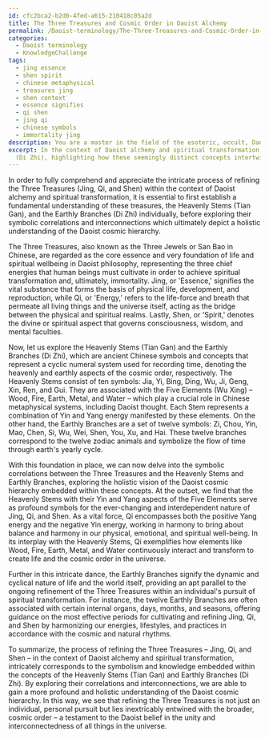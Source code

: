 ```yaml
---
id: cfc2bca2-b2d0-4fed-a615-210418c05a2d
title: The Three Treasures and Cosmic Order in Daoist Alchemy
permalink: /Daoist-terminology/The-Three-Treasures-and-Cosmic-Order-in-Daoist-Alchemy/
categories:
  - Daoist terminology
  - KnowledgeChallenge
tags:
  - jing essence
  - shen spirit
  - chinese metaphysical
  - treasures jing
  - shen context
  - essence signifies
  - qi shen
  - jing qi
  - chinese symbols
  - immortality jing
description: You are a master in the field of the esoteric, occult, Daoist terminology and Education. You are a writer of tests, challenges, textbooks and deep knowledge on Daoist terminology for initiates and students to gain deep insights and understanding from. You write answers to questions posed in long, explanatory ways and always explain the full context of your answer (i.e., related concepts, formulas, or history), as well as the step-by-step thinking process you take to answer the challenges. Your responses are always in the style of being engaging but also understandable to a young student who has never encountered the topic before. Summarize the key themes, ideas, and conclusions at the end.
excerpt: In the context of Daoist alchemy and spiritual transformation, explain the intricate process of refining the Three Treasures (Jing, Qi, and Shen) while elucidating their symbolic correlations to the Heavenly Stems (Tian Gan) and the Earthly Branches
  (Di Zhi), highlighting how these seemingly distinct concepts intertwine to depict a holistic understanding of the Daoist cosmic hierarchy.
---
```

In order to fully comprehend and appreciate the intricate process of refining the Three Treasures (Jing, Qi, and Shen) within the context of Daoist alchemy and spiritual transformation, it is essential to first establish a fundamental understanding of these treasures, the Heavenly Stems (Tian Gan), and the Earthly Branches (Di Zhi) individually, before exploring their symbolic correlations and interconnections which ultimately depict a holistic understanding of the Daoist cosmic hierarchy.

The Three Treasures, also known as the Three Jewels or San Bao in Chinese, are regarded as the core essence and very foundation of life and spiritual wellbeing in Daoist philosophy, representing the three chief energies that human beings must cultivate in order to achieve spiritual transformation and, ultimately, immortality. Jing, or 'Essence,' signifies the vital substance that forms the basis of physical life, development, and reproduction, while Qi, or 'Energy,' refers to the life-force and breath that permeate all living things and the universe itself, acting as the bridge between the physical and spiritual realms. Lastly, Shen, or 'Spirit,' denotes the divine or spiritual aspect that governs consciousness, wisdom, and mental faculties.

Now, let us explore the Heavenly Stems (Tian Gan) and the Earthly Branches (Di Zhi), which are ancient Chinese symbols and concepts that represent a cyclic numeral system used for recording time, denoting the heavenly and earthly aspects of the cosmic order, respectively. The Heavenly Stems consist of ten symbols: Jia, Yi, Bing, Ding, Wu, Ji, Geng, Xin, Ren, and Gui. They are associated with the Five Elements (Wu Xing) – Wood, Fire, Earth, Metal, and Water – which play a crucial role in Chinese metaphysical systems, including Daoist thought. Each Stem represents a combination of Yin and Yang energy manifested by these elements. On the other hand, the Earthly Branches are a set of twelve symbols: Zi, Chou, Yin, Mao, Chen, Si, Wu, Wei, Shen, You, Xu, and Hai. These twelve branches correspond to the twelve zodiac animals and symbolize the flow of time through earth's yearly cycle.

With this foundation in place, we can now delve into the symbolic correlations between the Three Treasures and the Heavenly Stems and Earthly Branches, exploring the holistic vision of the Daoist cosmic hierarchy embedded within these concepts. At the outset, we find that the Heavenly Stems with their Yin and Yang aspects of the Five Elements serve as profound symbols for the ever-changing and interdependent nature of Jing, Qi, and Shen. As a vital force, Qi encompasses both the positive Yang energy and the negative Yin energy, working in harmony to bring about balance and harmony in our physical, emotional, and spiritual well-being. In its interplay with the Heavenly Stems, Qi exemplifies how elements like Wood, Fire, Earth, Metal, and Water continuously interact and transform to create life and the cosmic order in the universe.

Further in this intricate dance, the Earthly Branches signify the dynamic and cyclical nature of life and the world itself, providing an apt parallel to the ongoing refinement of the Three Treasures within an individual's pursuit of spiritual transformation. For instance, the twelve Earthly Branches are often associated with certain internal organs, days, months, and seasons, offering guidance on the most effective periods for cultivating and refining Jing, Qi, and Shen by harmonizing our energies, lifestyles, and practices in accordance with the cosmic and natural rhythms.

To summarize, the process of refining the Three Treasures – Jing, Qi, and Shen – in the context of Daoist alchemy and spiritual transformation, intricately corresponds to the symbolism and knowledge embedded within the concepts of the Heavenly Stems (Tian Gan) and Earthly Branches (Di Zhi). By exploring their correlations and interconnections, we are able to gain a more profound and holistic understanding of the Daoist cosmic hierarchy. In this way, we see that refining the Three Treasures is not just an individual, personal pursuit but lies inextricably entwined with the broader, cosmic order – a testament to the Daoist belief in the unity and interconnectedness of all things in the universe.
